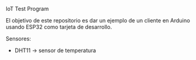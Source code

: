 IoT Test Program

El objetivo de este repositorio es dar un ejemplo de un cliente en Arduino
usando ESP32 como tarjeta de desarrollo.

Sensores:
- DHT11 -> sensor de temperatura

